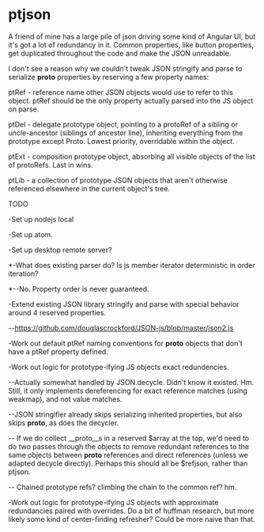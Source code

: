 # ptjson

A friend of mine has a large pile of json driving some kind of Angular UI, but it's got a lot of redundancy in it. Common properties, like button properties, get duplicated throughout the code and make the JSON unreadable.

I don't see a reason why we couldn't tweak JSON stringify and parse to serialize __proto__ properties by reserving a few property names:

ptRef - reference name other JSON objects would use to refer to this object. ptRef should be the only property actually parsed into the JS object on parse.

ptDel - delegate prototype object, pointing to a protoRef of a sibling or uncle-ancestor (siblings of ancestor line), inheriting everything from the prototype except Proto<Properties>. Lowest priority, overridable within the object. 

ptExt - composition prototype object, absorbing all visible objects of the list of protoRefs. Last in wins.

ptLib - a collection of prototype JSON objects that aren't otherwise referenced elsewhere in the current object's tree.

TODO

-Set up nodejs local

-Set up atom.

-Set up desktop remote server?



*-What does existing parser do? Is js member iterator deterministic in order iteration?

*--No. Property order is never guaranteed.

-Extend existing JSON library stringify and parse with special behavior around 4 reserved properties. 

--https://github.com/douglascrockford/JSON-js/blob/master/json2.js



-Work out default ptRef naming conventions for __proto__ objects that don't have a ptRef property defined.



-Work out logic for prototype-ifying JS objects exact redundencies.

--Actually somewhat handled by JSON.decycle. Didn't know it existed. Hm. Still, it only implements dereferencing for exact reference 
matches (using weakmap), and not value matches.

--JSON stringifier already skips serializing inherited properties, but also skips __proto__, as does the decycler.

-- If we do collect __proto__s in a reserved $array at the top, we'd need to do two passes through the objects to remove redundant references to the same objects between __proto__ references and direct references (unless we adapted decycle directly). Perhaps this should all be $refjson, rather than ptjson.

-- Chained prototype refs? climbing the chain to the common ref? hm.

-Work out logic for prototype-ifying JS objects with approximate redundancies paired with overrides. Do a bit of huffman research, but 
more likely some kind of center-finding refresher? Could be more naive than that.




